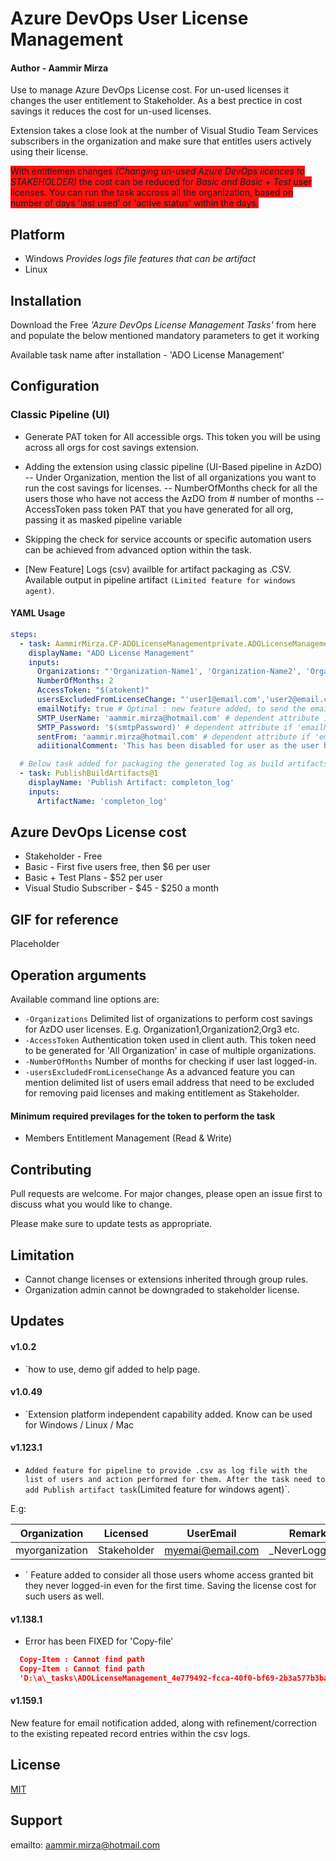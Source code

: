 # Azure DevOps User License Management

#### Author - Aammir Mirza

Use to manage Azure DevOps License cost. For un-used licenses it changes the user entitlement to Stakeholder. As a best prectice in cost savings it reduces the cost for un-used licenses.

Extension takes a close look at the number of Visual Studio Team Services subscribers in the organization and make sure that entitles users actively using their license.

<span style="background-color: #ff1313">With entitlemen changes _(Changing un-used Azure DevOps licences to STAKEHOLDER)_ the cost can be reduced for _Basic and Basic + Test_ user licenses.
You can run the task accross all the organization, based on number of days 'last used' or 'active status' within the days.</span>

## Platform

* Windows *Provides logs file features that can be artifact*
* Linux

## Installation

Download the Free _'Azure DevOps License Management Tasks'_ from here and populate the below mentioned mandatory parameters to get it working

Available task name after installation - 'ADO License Management'

## Configuration

### Classic Pipeline (UI)

* Generate PAT token for All accessible orgs. This token you will be using across all orgs for cost savings extension.

* Adding the extension using classic pipeline (UI-Based pipeline in AzDO)
-- Under Organization, mention the list of all organizations you want to run the cost savings for licenses.
-- NumberOfMonths check for all the users those who have not access the AzDO from # number of months
-- AccessToken pass token PAT that you have generated for all org, passing it as masked pipeline variable

* Skipping the check for service accounts or specific automation users can be achieved from advanced option within the task.

* [New Feature] Logs (csv) availble for artifact packaging as .CSV. Available output in pipeline artifact `(Limited feature for windows agent)`.

#### YAML Usage

```yaml
steps:
  - task: AammirMirza.CP-ADOLicenseManagementprivate.ADOLicenseManagement-Task.ADOLicenseManagement@1
    displayName: "ADO License Management"
    inputs:
      Organizations: "'Organization-Name1', 'Organization-Name2', 'Organization-Name3'"
      NumberOfMonths: 2
      AccessToken: "$(atokent)"
      usersExcludedFromLicenseChange: "'user1@email.com','user2@email.com','usern@email.com'" # Optional
      emailNotify: true # Optinal : new feature added, to send the email notification to the actioned user(s)
      SMTP_UserName: 'aammir.mirza@hotmail.com' # dependent attribute if 'emailNotify = True'
      SMTP_Password: '$(smtpPassword)' # dependent attribute if 'emailNotify = True'. Password for the senders mailbox.
      sentFrom: 'aammir.mirza@hotmail.com' # dependent attribute if 'emailNotify = True'. eMail address should exist.
      adiitionalComment: 'This has been disabled for user as the user has never connect from several months.' # dependent attribute if 'emailNotify = True'. Any additional comment that contributes to email body.

  # Below task added for packaging the generated log as build artifacts ONLY FOR WINDOWS BUILD AGENT
  - task: PublishBuildArtifacts@1
    displayName: 'Publish Artifact: completon_log'
    inputs:
      ArtifactName: 'completon_log'

```

## Azure DevOps License cost

* Stakeholder - Free
* Basic - First five users free, then $6 per user
* Basic + Test Plans - $52 per user
* Visual Studio Subscriber - $45 - $250 a month

## GIF for reference

 Placeholder

## Operation arguments

Available command line options are:

* `-Organizations` Delimited list of organizations to perform cost savings for AzDO user licenses. E.g. Organization1,Organization2,Org3 etc.
* `-AccessToken` Authentication token used in client auth. This token need to be generated for 'All Organization' in case of multiple organizations.
* `-NumberOfMonths` Number of months for checking if user last logged-in.
* `-usersExcludedFromLicenseChange` As a advanced feature you can mention delimited list of users email address that need to be excluded for removing paid licenses and making entitlement as Stakeholder.

#### Minimum required previlages for the token to perform the task

* Members Entitlement Management (Read & Write)

## Contributing

Pull requests are welcome. For major changes, please open an issue first to discuss what you would like to change.

Please make sure to update tests as appropriate.

## Limitation

* Cannot change licenses or extensions inherited through group rules.
* Organization admin cannot be downgraded to stakeholder license.

## Updates

#### v1.0.2

* `how to use, demo gif added to help page.
#### v1.0.49
* `Extension platform independent capability added. Know can be used for Windows / Linux / Mac

#### v1.123.1

* `Added feature for pipeline to provide .csv as log file with the list of users and action performed for them. After the task need to add Publish artifact task`(Limited feature for windows agent)`.

E.g:

|Organization    |Licensed                       |UserEmail                    |Remark|                    |
|----------------|-------------------------------|-----------------------------|-----------|-----------------------------|
|myorganization|Stakeholder            |myemai@email.com          |_NeverLoggedIn|

* ` Feature added to consider all those users whome access granted bit they never logged-in even for the first time. Saving the license cost for such users as well.

#### v1.138.1

* Error has been FIXED for 'Copy-file'

```json
  Copy-Item : Cannot find path
  Copy-Item : Cannot find path
  'D:\a\_tasks\ADOLicenseManagement_4e779492-fcca-40f0-bf69-2b3a577b3ba5\1.134.1\ActionedUsersLog.csv' because it does not exist.

```

#### v1.159.1

New feature for email notification added, along with refinement/correction to the existing repeated record entries within the csv logs.

## License

[MIT](https://choosealicense.com/licenses/mit/)

## Support

emailto: aammir.mirza@hotmail.com
